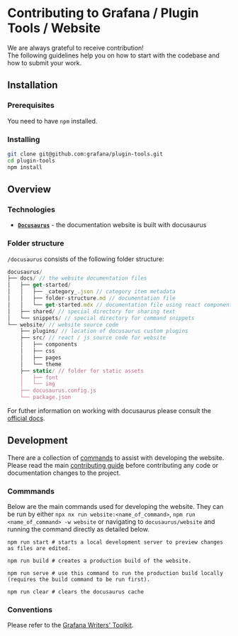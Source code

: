 # Contributing to Grafana / Plugin Tools / Website

We are always grateful to receive contribution!<br />
The following guidelines help you on how to start with the codebase and how to submit your work.

## Installation

### Prerequisites

You need to have `npm` installed.

### Installing

```bash
git clone git@github.com:grafana/plugin-tools.git
cd plugin-tools
npm install
```

## Overview

### Technologies

- [**`Docusaurus`**](https://docusaurus.io/) - the documentation website is built with docusaurus

### Folder structure

`/docusaurus` consists of the following folder structure:

```js
docusaurus/
├── docs/ // the website documentation files
│   ├── get-started/
│   │   ├── _category_.json // category item metadata
│   │   ├── folder-structure.md // documentation file
│   │   └── get-started.mdx // documentation file using react components
│   ├── shared/ // special directory for sharing text
│   └── snippets/ // special directory for command snippets
└── website/ // website source code
    ├── plugins/ // location of docusaurus custom plugins
    ├── src/ // react / js source code for website
    │   ├── components
    │   ├── css
    │   ├── pages
    │   └── theme
    ├── static/ // folder for static assets
    │   ├── font
    │   └── img
    ├── docusaurus.config.js
    └── package.json
```

For futher information on working with docusaurus please consult the [official docs](https://docusaurus.io/docs/category/guides).

## Development

There are a collection of [commands](#commmands) to assist with developing the website. Please read the main [contributing guide](../../CONTRIBUTING.md) before contributing any code or documentation changes to the project.

### Commmands

Below are the main commands used for developing the website. They can be run by either `npx nx run website:<name_of_command>`, `npm run <name_of_command> -w website` or navigating to `docusaurus/website` and running the command directly as detailed below.

```shell
npm run start # starts a local development server to preview changes as files are edited.
```

```shell
npm run build # creates a production build of the website.
```

```shell
npm run serve # use this command to run the production build locally (requires the build command to be run first).
```

```shell
npm run clear # clears the docusaurus cache
```

### Conventions

Please refer to the [Grafana Writers' Toolkit](https://grafana.com/docs/writers-toolkit/).
